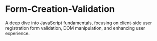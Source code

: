 # Form-Creation-Validation
A deep dive into JavaScript fundamentals, focusing on client-side user registration form validation, DOM manipulation, and enhancing user experience.
